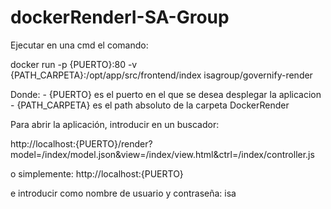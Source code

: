 # dockerRenderI-SA-Group

Ejecutar en una cmd el comando:

docker run -p {PUERTO}:80 -v {PATH_CARPETA}:/opt/app/src/frontend/index isagroup/governify-render

Donde: 
	- {PUERTO} es el puerto en el que se desea desplegar la aplicacion
	- {PATH_CARPETA} es el path absoluto de la carpeta DockerRender

Para abrir la aplicación, introducir en un buscador:

http://localhost:{PUERTO}/render?model=/index/model.json&view=/index/view.html&ctrl=/index/controller.js

o simplemente: http://localhost:{PUERTO}

e introducir como nombre de usuario y contraseña: isa
